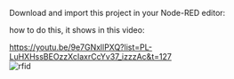 Download and import this project in your Node-RED editor:

how to do this, it shows in this video:</br>

https://youtu.be/9e7GNxllPXQ?list=PL-LuHXHssBEOzzXcIaxrCcYv37_izzzAc&t=127
</br>
![rfid](https://user-images.githubusercontent.com/36192933/50053956-fadd8d80-013c-11e9-814d-a19a94b66167.jpg)

